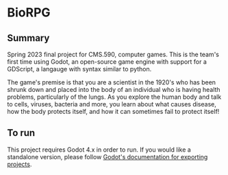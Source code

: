 # BioRPG

## Summary
Spring 2023 final project for CMS.590, computer games. This is the team's first time using Godot, an open-source game engine with support for a GDScript, a langauge with syntax similar to python.

The game's premise is that you are a scientist in the 1920's who has been shrunk down and placed into the body of an individual who is having health problems, particularly of the lungs. As you explore the human body and talk to cells, viruses, bacteria and more, you learn about what causes disease, how the body protects itself, and how it can sometimes fail to protect itself!

## To run
This project requires Godot 4.x in order to run. If you would like a standalone version, please follow [Godot's documentation for exporting projects](https://docs.godotengine.org/en/stable/tutorials/export/index.html).
